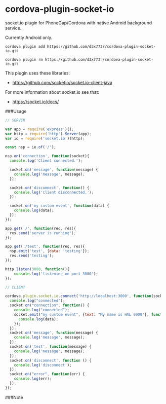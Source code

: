 cordova-plugin-socket-io
================

socket.io plugin for PhoneGap/Cordova with native Android background service.

Currently Android only.

```
cordova plugin add https://github.com/d3x773r/cordova-plugin-socket-io.git

cordova plugin rm https://github.com/d3x773r/cordova-plugin-socket-io.git
```

This plugin uses these libraries:
- https://github.com/socketio/socket.io-client-java

For more information about socket.io see that:
- https://socket.io/docs/

###Usage

```js
// SERVER

var app = require('express')();
var http = require('http').Server(app);
var io = require('socket.io')(http);

const nsp = io.of('/');

nsp.on('connection', function(socket){
  console.log('Client connected.');

  socket.on('message', function(message) {
    console.log('message', message);
  });

  socket.on('disconnect', function() {
    console.log('Client disconnected.');
  });

  socket.on('my custom event', function(data) {
    console.log(data);
  });
});

app.get('/', function(req, res){
  res.send('server is running');
});

app.get('/test', function(req, res){
  nsp.emit('test', {data: 'testing'});
  res.send('testing');
});

http.listen(3000, function(){
	console.log('listening on port 3000');
});
```

```js
// CLIENT

cordova.plugin.socket.io.connect('http://localhost:3000', function(socket) {
  console.log("connected");
  socket.on("connection", function() {
    console.log("connected");
    socket.emit("my custom event", {text: "My name is HAL 9000"}, function(data) {
      console.log(data);
    });
  });
  socket.on('message', function(message) {
    console.log('message', message);
  });
  socket.on('test', function(message) {
    console.log('message', message);
  });
  socket.on('disconnect', function () {
    console.log('disconnect');
  });
  socket.on("error", function(err) {
    console.log(err);
  });
});
```

###Note
